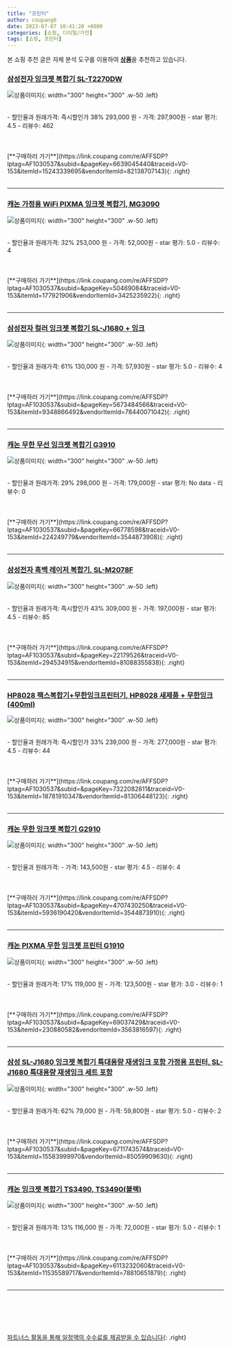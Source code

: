 ```yaml
---
title: "프린터"
author: coupang6
date: 2023-07-07 10:41:20 +0800
categories: [쇼핑, 디이털/가전]
tags: [쇼핑, 프린터]
---
```


본 쇼핑 추천 글은 자체 분석 도구를 이용하여 [**상품**](https://link.coupang.com/a/bao1ui)을 추천하고 있습니다.

### [삼성전자 잉크젯 복합기 SL-T2270DW](https://link.coupang.com/re/AFFSDP?lptag=AF1030537&subid=&pageKey=6639045440&traceid=V0-153&itemId=15243339695&vendorItemId=82138707143)

![상품이미지](https://thumbnail7.coupangcdn.com/thumbnails/remote/230x230ex/image/vendor_inventory/e674/2b94f9ce320f10aaeefb164af89fc0578e6731e9ba5ea4cf4162d5eda0a5.jpg){: width="300" height="300" .w-50 .left}


<br>
- 할인율과 원래가격: 즉시할인가 38%  293,000   원
- 가격: 297,900원
- star 평가: 4.5
- 리뷰수: 462
<br>
<br>
<br>
<br>
[**구매하러 가기**](https://link.coupang.com/re/AFFSDP?lptag=AF1030537&subid=&pageKey=6639045440&traceid=V0-153&itemId=15243339695&vendorItemId=82138707143){: .right}
<br>
<br>

---

### [캐논 가정용 WiFi PIXMA 잉크젯 복합기, MG3090](https://link.coupang.com/re/AFFSDP?lptag=AF1030537&subid=&pageKey=50469084&traceid=V0-153&itemId=177921906&vendorItemId=3425235922)

![상품이미지](https://thumbnail6.coupangcdn.com/thumbnails/remote/230x230ex/image/retail/images/3053711082739598-9c956a18-74bd-49d0-a470-a4139e0416a4.jpg){: width="300" height="300" .w-50 .left}


<br>
- 할인율과 원래가격: 32%  253,000   원
- 가격: 52,000원
- star 평가: 5.0
- 리뷰수: 4
<br>
<br>
<br>
<br>
[**구매하러 가기**](https://link.coupang.com/re/AFFSDP?lptag=AF1030537&subid=&pageKey=50469084&traceid=V0-153&itemId=177921906&vendorItemId=3425235922){: .right}
<br>
<br>

---

### [삼성전자 컬러 잉크젯 복합기 SL-J1680 + 잉크](https://link.coupang.com/re/AFFSDP?lptag=AF1030537&subid=&pageKey=5673484566&traceid=V0-153&itemId=9348866492&vendorItemId=78440071042)

![상품이미지](https://thumbnail7.coupangcdn.com/thumbnails/remote/230x230ex/image/vendor_inventory/e68f/055ce708482a019b94d8c0a4c4688a193a772cd7d0fcfe9097aaac555904.jpg){: width="300" height="300" .w-50 .left}


<br>
- 할인율과 원래가격: 61%  130,000   원
- 가격: 57,930원
- star 평가: 5.0
- 리뷰수: 4
<br>
<br>
<br>
<br>
[**구매하러 가기**](https://link.coupang.com/re/AFFSDP?lptag=AF1030537&subid=&pageKey=5673484566&traceid=V0-153&itemId=9348866492&vendorItemId=78440071042){: .right}
<br>
<br>

---

### [캐논 무한 무선 잉크젯 복합기 G3910](https://link.coupang.com/re/AFFSDP?lptag=AF1030537&subid=&pageKey=66778598&traceid=V0-153&itemId=224249779&vendorItemId=3544873908)

![상품이미지](https://thumbnail6.coupangcdn.com/thumbnails/remote/230x230ex/image/retail/images/19083902683945-86f79c50-57d2-4898-97fe-8092afc2d46e.jpg){: width="300" height="300" .w-50 .left}


<br>
- 할인율과 원래가격: 29%  298,000   원
- 가격: 179,000원
- star 평가: No data
- 리뷰수: 0
<br>
<br>
<br>
<br>
[**구매하러 가기**](https://link.coupang.com/re/AFFSDP?lptag=AF1030537&subid=&pageKey=66778598&traceid=V0-153&itemId=224249779&vendorItemId=3544873908){: .right}
<br>
<br>

---

### [삼성전자 흑백 레이저 복합기, SL-M2078F](https://link.coupang.com/re/AFFSDP?lptag=AF1030537&subid=&pageKey=22179526&traceid=V0-153&itemId=294534915&vendorItemId=81088355838)

![상품이미지](https://thumbnail10.coupangcdn.com/thumbnails/remote/230x230ex/image/vendor_inventory/8c47/40782938637111c5de5ae4efcd04dcd0f10fa59ab62badd4c79f4f41bf81.jpg){: width="300" height="300" .w-50 .left}


<br>
- 할인율과 원래가격: 즉시할인가 43%  309,000   원
- 가격: 197,000원
- star 평가: 4.5
- 리뷰수: 85
<br>
<br>
<br>
<br>
[**구매하러 가기**](https://link.coupang.com/re/AFFSDP?lptag=AF1030537&subid=&pageKey=22179526&traceid=V0-153&itemId=294534915&vendorItemId=81088355838){: .right}
<br>
<br>

---

### [HP8028 팩스복합기+무한잉크프린터기, HP8028 새제품 + 무한잉크(400ml)](https://link.coupang.com/re/AFFSDP?lptag=AF1030537&subid=&pageKey=7322082811&traceid=V0-153&itemId=18781910347&vendorItemId=81306448123)

![상품이미지](https://thumbnail6.coupangcdn.com/thumbnails/remote/230x230ex/image/vendor_inventory/1c28/0a8101f136332991e8f537e0c6a8437c56f60101a8b9a19c4a72a7e18e80.jpg){: width="300" height="300" .w-50 .left}


<br>
- 할인율과 원래가격: 즉시할인가 33%  239,000   원
- 가격: 277,000원
- star 평가: 4.5
- 리뷰수: 44
<br>
<br>
<br>
<br>
[**구매하러 가기**](https://link.coupang.com/re/AFFSDP?lptag=AF1030537&subid=&pageKey=7322082811&traceid=V0-153&itemId=18781910347&vendorItemId=81306448123){: .right}
<br>
<br>

---

### [캐논 무한 잉크젯 복합기 G2910](https://link.coupang.com/re/AFFSDP?lptag=AF1030537&subid=&pageKey=4707430250&traceid=V0-153&itemId=5936190420&vendorItemId=3544873910)

![상품이미지](https://thumbnail7.coupangcdn.com/thumbnails/remote/230x230ex/image/retail/images/649767247663558-bae1c825-13bc-4964-9abe-1c2842f8e703.jpg){: width="300" height="300" .w-50 .left}


<br>
- 할인율과 원래가격: 
- 가격: 143,500원
- star 평가: 4.5
- 리뷰수: 4
<br>
<br>
<br>
<br>
[**구매하러 가기**](https://link.coupang.com/re/AFFSDP?lptag=AF1030537&subid=&pageKey=4707430250&traceid=V0-153&itemId=5936190420&vendorItemId=3544873910){: .right}
<br>
<br>

---

### [캐논 PIXMA 무한 잉크젯 프린터 G1910](https://link.coupang.com/re/AFFSDP?lptag=AF1030537&subid=&pageKey=69037429&traceid=V0-153&itemId=230880582&vendorItemId=3563816597)

![상품이미지](https://thumbnail8.coupangcdn.com/thumbnails/remote/230x230ex/image/product/image/vendoritem/2018/07/12/3563816597/09503cd0-2f0f-46a2-8e48-db15ea2e6c34.jpg){: width="300" height="300" .w-50 .left}


<br>
- 할인율과 원래가격: 17%  119,000   원
- 가격: 123,500원
- star 평가: 3.0
- 리뷰수: 1
<br>
<br>
<br>
<br>
[**구매하러 가기**](https://link.coupang.com/re/AFFSDP?lptag=AF1030537&subid=&pageKey=69037429&traceid=V0-153&itemId=230880582&vendorItemId=3563816597){: .right}
<br>
<br>

---

### [삼성 SL-J1680 잉크젯 복합기 특대용량 재생잉크 포함 가정용 프린터, SL-J1680 특대용량 재생잉크 세트 포함](https://link.coupang.com/re/AFFSDP?lptag=AF1030537&subid=&pageKey=6711743574&traceid=V0-153&itemId=15583999970&vendorItemId=85059909630)

![상품이미지](https://thumbnail6.coupangcdn.com/thumbnails/remote/230x230ex/image/vendor_inventory/b720/e0e719549c01dafe086d6c78d778cd97c2a8ab86c1e9181eabd3117ff2cb.JPG){: width="300" height="300" .w-50 .left}


<br>
- 할인율과 원래가격: 62%  79,000   원
- 가격: 59,800원
- star 평가: 5.0
- 리뷰수: 2
<br>
<br>
<br>
<br>
[**구매하러 가기**](https://link.coupang.com/re/AFFSDP?lptag=AF1030537&subid=&pageKey=6711743574&traceid=V0-153&itemId=15583999970&vendorItemId=85059909630){: .right}
<br>
<br>

---

### [캐논 잉크젯 복합기 TS3490, TS3490(블랙)](https://link.coupang.com/re/AFFSDP?lptag=AF1030537&subid=&pageKey=6113232060&traceid=V0-153&itemId=11535589717&vendorItemId=78810651879)

![상품이미지](https://thumbnail7.coupangcdn.com/thumbnails/remote/230x230ex/image/retail/images/7121121675811277-cdf054b7-2796-4469-8628-9abd112cc707.jpg){: width="300" height="300" .w-50 .left}


<br>
- 할인율과 원래가격: 13%  116,000   원
- 가격: 72,000원
- star 평가: 5.0
- 리뷰수: 1
<br>
<br>
<br>
<br>
[**구매하러 가기**](https://link.coupang.com/re/AFFSDP?lptag=AF1030537&subid=&pageKey=6113232060&traceid=V0-153&itemId=11535589717&vendorItemId=78810651879){: .right}
<br>
<br>

---
<br><br><br><br><br> [파트너스 활동을 통해 일정액의 수수료를 제공받을 수 있습니다](https://link.coupang.com/a/bao1ui){: .right}